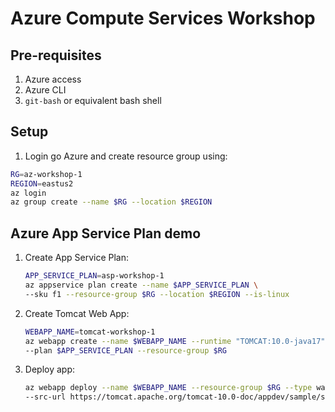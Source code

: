 # Azure Compute Services Workshop

## Pre-requisites

1. Azure access
1. Azure CLI
1. `git-bash` or equivalent bash shell

## Setup

1. Login go Azure and create resource group using:

```bash
RG=az-workshop-1
REGION=eastus2
az login
az group create --name $RG --location $REGION
```

## Azure App Service Plan demo

1. Create App Service Plan:

    ```bash
    APP_SERVICE_PLAN=asp-workshop-1
    az appservice plan create --name $APP_SERVICE_PLAN \
    --sku f1 --resource-group $RG --location $REGION --is-linux
    ```

1. Create Tomcat Web App:

    ```bash
    WEBAPP_NAME=tomcat-workshop-1
    az webapp create --name $WEBAPP_NAME --runtime "TOMCAT:10.0-java17" \
    --plan $APP_SERVICE_PLAN --resource-group $RG
    ```

1. Deploy app:

    ```bash
    az webapp deploy --name $WEBAPP_NAME --resource-group $RG --type war \
    --src-url https://tomcat.apache.org/tomcat-10.0-doc/appdev/sample/sample.war
    ```